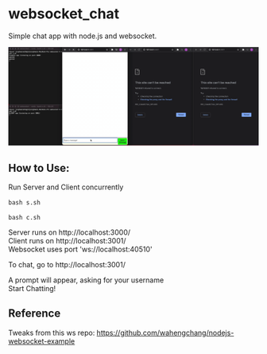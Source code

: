 # websocket_chat  
Simple chat app with node.js and websocket.

![](img/example.gif)

## How to Use: 
Run Server and Client concurrently
```
bash s.sh
```
```
bash c.sh
```
Server runs on http://localhost:3000/  
Client runs on http://localhost:3001/  
Websocket uses port 'ws://localhost:40510'

To chat, go to http://localhost:3001/ 

A prompt will appear, asking for your username  
Start Chatting!


## Reference
Tweaks from this ws repo: https://github.com/wahengchang/nodejs-websocket-example